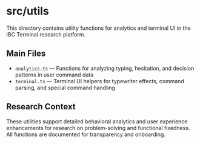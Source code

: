 # src/utils

This directory contains utility functions for analytics and terminal UI in the IBC Terminal research platform.

## Main Files

- `analytics.ts` — Functions for analyzing typing, hesitation, and decision patterns in user command data
- `terminal.ts` — Terminal UI helpers for typewriter effects, command parsing, and special command handling

## Research Context

These utilities support detailed behavioral analytics and user experience enhancements for research on problem-solving and functional fixedness. All functions are documented for transparency and onboarding.
